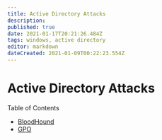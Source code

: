 ```yaml
---
title: Active Directory Attacks
description: 
published: true
date: 2021-01-17T20:21:26.484Z
tags: windows, active directory
editor: markdown
dateCreated: 2021-01-09T00:22:23.554Z
---
```


# Active Directory Attacks

Table of Contents

- [BloodHound](/postexploitation/active-directory/bloodhound)
- [GPO](/postexploitation/active-directory/gpo)
